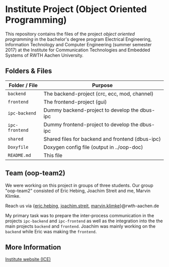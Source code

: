 Institute Project (Object Oriented Programming)
===============================================

This repository contains the files of the project *object oriented programming*
in the bachelor's degree program Electrical Engineering, Information Technology
and Computer Engineering (summer semester 2017) at the Institute for
Communication Technologies and Embedded Systems of RWTH Aachen University.


Folders & Files
---------------

| Folder / File   | Purpose                                           |
|-----------------|---------------------------------------------------|
| `backend`       | The backend-project (crc, ecc, mod, channel)      |
| `frontend`      | The frontend-project (gui)                        |
| `ipc-backend`   | Dummy backend-project to develop the dbus-ipc     |
| `ipc-frontend`  | Dummy frontend-project to develop the dbus-ipc    |
| `shared`        | Shared files for backend and frontend (dbus-ipc)  |
| `Doxyfile`      | Doxygen config file (output in ../oop-doc)        |
| `README.md`     | This file                                         |


Team (oop-team2)
-----------------

We were working on this project in groups of three students. Our group
"oop-team2" consisted of Eric Hebing, Joachim Streit and me, Marvin Klimke.

Reach us via
{[eric.hebing](mailto:eric.hebing@rwth-aachen.de),
 [joachim.streit](mailto:joachim.streit@rwth-aachen.de), 
 [marvin.klimke](mailto:marvin.klimke@rwth-aachen.de)}@rwth-aachen.de

My primary task was to prepare the inter-process communication in the projects
`ipc-backend` and `ipc-frontend` as well as the integration into the the main
projects `backend` and `frontend`. Joachim was mainly working on the `backend`
while Eric was making the `frontend`.


More Information
----------------

[Institute website (ICE)](https://www.ice.rwth-aachen.de/teaching/summer-semester/)
